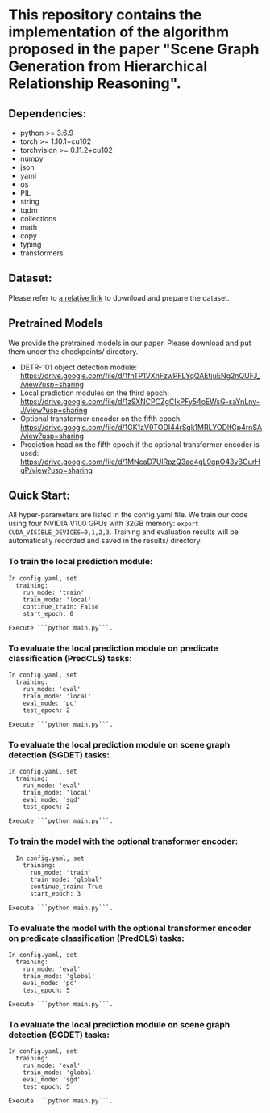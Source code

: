 # This repository contains the implementation of the algorithm proposed in the paper "Scene Graph Generation from Hierarchical Relationship Reasoning".

## Dependencies:
  - python >= 3.6.9
  - torch >= 1.10.1+cu102 
  - torchvision >= 0.11.2+cu102
  - numpy
  - json
  - yaml
  - os
  - PIL
  - string
  - tqdm
  - collections
  - math
  - copy
  - typing
  - transformers


## Dataset:
  Please refer to [a relative link](datasets/README.md) to download and prepare the dataset.


## Pretrained Models
  We provide the pretrained models in our paper. Please download and put them under the checkpoints/ directory.

  - DETR-101 object detection module: https://drive.google.com/file/d/1fnTP1VXhFzwPFLYqQAEtjuENg2nQUFJ_/view?usp=sharing
  - Local prediction modules on the third epoch: https://drive.google.com/file/d/1z9XNCPCZgCIkPFy54oEWsG-saYnLny-J/view?usp=sharing
  - Optional transformer encoder on the fifth epoch: https://drive.google.com/file/d/1GK1zV9TODI44rSqk1MRLYODlfGp4rnSA/view?usp=sharing
  - Prediction head on the fifth epoch if the optional transformer encoder is used: https://drive.google.com/file/d/1MNcaD7UlRpzQ3ad4gL9qpO43yBGurHqP/view?usp=sharing


## Quick Start:
  All hyper-parameters are listed in the config.yaml file.
  We train our code using four NVIDIA V100 GPUs with 32GB memory: ```export CUDA_VISIBLE_DEVICES=0,1,2,3```.
  Training and evaluation results will be automatically recorded and saved in the results/ directory.

  ### To train the local prediction module:
    In config.yaml, set
      training:
        run_mode: 'train'
        train_mode: 'local'
        continue_train: False
        start_epoch: 0

    Execute ```python main.py```.

  ### To evaluate the local prediction module on predicate classification (PredCLS) tasks:
    In config.yaml, set
      training:
        run_mode: 'eval'
        train_mode: 'local'
        eval_mode: 'pc'
        test_epoch: 2

    Execute ```python main.py```.

  ### To evaluate the local prediction module on scene graph detection (SGDET) tasks:
    In config.yaml, set
      training:
        run_mode: 'eval'
        train_mode: 'local'
        eval_mode: 'sgd'
        test_epoch: 2

    Execute ```python main.py```.

  ### To train the model with the optional transformer encoder:
      In config.yaml, set
        training:
          run_mode: 'train'
          train_mode: 'global'
          continue_train: True
          start_epoch: 3

    Execute ```python main.py```.

  ### To evaluate the model with the optional transformer encoder on predicate classification (PredCLS) tasks:
    In config.yaml, set
      training:
        run_mode: 'eval'
        train_mode: 'global'
        eval_mode: 'pc'
        test_epoch: 5

    Execute ```python main.py```.

  ### To evaluate the local prediction module on scene graph detection (SGDET) tasks:
    In config.yaml, set
      training:
        run_mode: 'eval'
        train_mode: 'global'
        eval_mode: 'sgd'
        test_epoch: 5

    Execute ```python main.py```.

